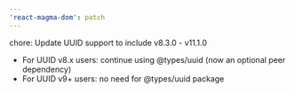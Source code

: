 ```yaml
---
'react-magma-dom': patch
---
```


chore: Update UUID support to include v8.3.0 - v11.1.0

- For UUID v8.x users: continue using @types/uuid (now an optional peer dependency)
- For UUID v9+ users: no need for @types/uuid package
